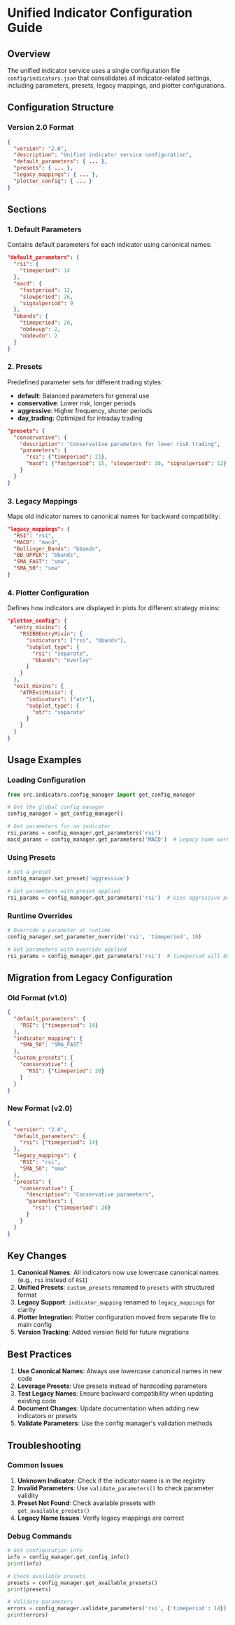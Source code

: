 # Unified Indicator Configuration Guide

## Overview

The unified indicator service uses a single configuration file `config/indicators.json` that consolidates all indicator-related settings, including parameters, presets, legacy mappings, and plotter configurations.

## Configuration Structure

### Version 2.0 Format

```json
{
  "version": "2.0",
  "description": "Unified indicator service configuration",
  "default_parameters": { ... },
  "presets": { ... },
  "legacy_mappings": { ... },
  "plotter_config": { ... }
}
```

## Sections

### 1. Default Parameters

Contains default parameters for each indicator using canonical names:

```json
"default_parameters": {
  "rsi": {
    "timeperiod": 14
  },
  "macd": {
    "fastperiod": 12,
    "slowperiod": 26,
    "signalperiod": 9
  },
  "bbands": {
    "timeperiod": 20,
    "nbdevup": 2,
    "nbdevdn": 2
  }
}
```

### 2. Presets

Predefined parameter sets for different trading styles:

- **default**: Balanced parameters for general use
- **conservative**: Lower risk, longer periods
- **aggressive**: Higher frequency, shorter periods  
- **day_trading**: Optimized for intraday trading

```json
"presets": {
  "conservative": {
    "description": "Conservative parameters for lower risk trading",
    "parameters": {
      "rsi": {"timeperiod": 21},
      "macd": {"fastperiod": 15, "slowperiod": 30, "signalperiod": 12}
    }
  }
}
```

### 3. Legacy Mappings

Maps old indicator names to canonical names for backward compatibility:

```json
"legacy_mappings": {
  "RSI": "rsi",
  "MACD": "macd",
  "Bollinger_Bands": "bbands",
  "BB_UPPER": "bbands",
  "SMA_FAST": "sma",
  "SMA_50": "sma"
}
```

### 4. Plotter Configuration

Defines how indicators are displayed in plots for different strategy mixins:

```json
"plotter_config": {
  "entry_mixins": {
    "RSIBBEntryMixin": {
      "indicators": ["rsi", "bbands"],
      "subplot_type": {
        "rsi": "separate",
        "bbands": "overlay"
      }
    }
  },
  "exit_mixins": {
    "ATRExitMixin": {
      "indicators": ["atr"],
      "subplot_type": {
        "atr": "separate"
      }
    }
  }
}
```

## Usage Examples

### Loading Configuration

```python
from src.indicators.config_manager import get_config_manager

# Get the global config manager
config_manager = get_config_manager()

# Get parameters for an indicator
rsi_params = config_manager.get_parameters('rsi')
macd_params = config_manager.get_parameters('MACD')  # Legacy name works too
```

### Using Presets

```python
# Set a preset
config_manager.set_preset('aggressive')

# Get parameters with preset applied
rsi_params = config_manager.get_parameters('rsi')  # Uses aggressive preset
```

### Runtime Overrides

```python
# Override a parameter at runtime
config_manager.set_parameter_override('rsi', 'timeperiod', 10)

# Get parameters with override applied
rsi_params = config_manager.get_parameters('rsi')  # timeperiod will be 10
```

## Migration from Legacy Configuration

### Old Format (v1.0)
```json
{
  "default_parameters": {
    "RSI": {"timeperiod": 14}
  },
  "indicator_mapping": {
    "SMA_50": "SMA_FAST"
  },
  "custom_presets": {
    "conservative": {
      "RSI": {"timeperiod": 20}
    }
  }
}
```

### New Format (v2.0)
```json
{
  "version": "2.0",
  "default_parameters": {
    "rsi": {"timeperiod": 14}
  },
  "legacy_mappings": {
    "RSI": "rsi",
    "SMA_50": "sma"
  },
  "presets": {
    "conservative": {
      "description": "Conservative parameters",
      "parameters": {
        "rsi": {"timeperiod": 20}
      }
    }
  }
}
```

## Key Changes

1. **Canonical Names**: All indicators now use lowercase canonical names (e.g., `rsi` instead of `RSI`)
2. **Unified Presets**: `custom_presets` renamed to `presets` with structured format
3. **Legacy Support**: `indicator_mapping` renamed to `legacy_mappings` for clarity
4. **Plotter Integration**: Plotter configuration moved from separate file to main config
5. **Version Tracking**: Added version field for future migrations

## Best Practices

1. **Use Canonical Names**: Always use lowercase canonical names in new code
2. **Leverage Presets**: Use presets instead of hardcoding parameters
3. **Test Legacy Names**: Ensure backward compatibility when updating existing code
4. **Document Changes**: Update documentation when adding new indicators or presets
5. **Validate Parameters**: Use the config manager's validation methods

## Troubleshooting

### Common Issues

1. **Unknown Indicator**: Check if the indicator name is in the registry
2. **Invalid Parameters**: Use `validate_parameters()` to check parameter validity
3. **Preset Not Found**: Check available presets with `get_available_presets()`
4. **Legacy Name Issues**: Verify legacy mappings are correct

### Debug Commands

```python
# Get configuration info
info = config_manager.get_config_info()
print(info)

# Check available presets
presets = config_manager.get_available_presets()
print(presets)

# Validate parameters
errors = config_manager.validate_parameters('rsi', {'timeperiod': 14})
print(errors)
```